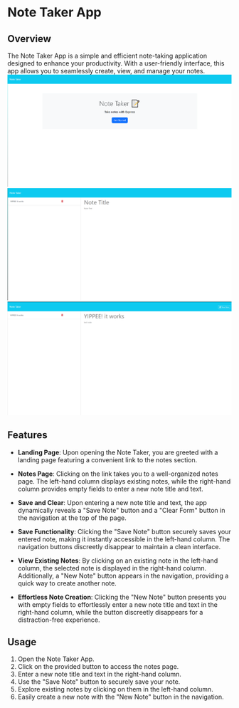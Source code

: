 # Note Taker App

## Overview
The Note Taker App is a simple and efficient note-taking application designed to enhance your productivity. With a user-friendly interface, this app allows you to seamlessly create, view, and manage your notes.
![alt text](<readme assets/Screenshot 2024-02-05 214420.png>)
![alt text](<readme assets/Screenshot 2024-02-05 214506.png>)
![alt text](<readme assets/Screenshot 2024-02-05 214519.png>)
## Features
- **Landing Page**: Upon opening the Note Taker, you are greeted with a landing page featuring a convenient link to the notes section.

- **Notes Page**: Clicking on the link takes you to a well-organized notes page. The left-hand column displays existing notes, while the right-hand column provides empty fields to enter a new note title and text.

- **Save and Clear**: Upon entering a new note title and text, the app dynamically reveals a "Save Note" button and a "Clear Form" button in the navigation at the top of the page.

- **Save Functionality**: Clicking the "Save Note" button securely saves your entered note, making it instantly accessible in the left-hand column. The navigation buttons discreetly disappear to maintain a clean interface.

- **View Existing Notes**: By clicking on an existing note in the left-hand column, the selected note is displayed in the right-hand column. Additionally, a "New Note" button appears in the navigation, providing a quick way to create another note.

- **Effortless Note Creation**: Clicking the "New Note" button presents you with empty fields to effortlessly enter a new note title and text in the right-hand column, while the button discreetly disappears for a distraction-free experience.

## Usage
1. Open the Note Taker App.
2. Click on the provided button to access the notes page.
3. Enter a new note title and text in the right-hand column.
4. Use the "Save Note" button to securely save your note.
5. Explore existing notes by clicking on them in the left-hand column.
6. Easily create a new note with the "New Note" button in the navigation.

